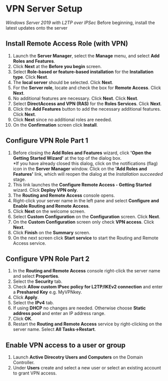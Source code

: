 # VPN Server Setup
*Windows Server 2019 with L2TP over IPSec* 
Before beginning, install the latest updates onto the server
## Install Remote Access Role (with VPN)
1. Launch the **Server Manager**, select the **Manage** menu, and select **Add Roles and Features**.
2. Click **Next** at the **Before you begin** screen.
3. Select **Role-based or feature-based installation** for the **Installation type**. Click **Next**.
4. The **local server** should be selected. Click **Next**.
5. For the **Server role**, locate and check the box for **Remote Access**. Click **Next**.
6. No additional features are necessary. Click **Next**. Click **Next**.
7. Select **DirectAccess and VPN (RAS)** for the **Roles Services**. Click **Next**.
8. Click the **Add Features** button to add the necessary additional features. Click **Next**.
9. Click **Next** since no additional roles are needed.
10. On the **Confirmation** screen click **Install**.
## Configure VPN Role Part 1
1. Before closing the **Add Roles and Features** wizard, click **'Open the Getting Started Wizard'** at the top of the dialog box.  
  \*If you have already closed this dialog, click on the notifications (flag) icon in the **Server Manager** window. Click on the **'Add Roles and Features'** link, which will reopen the dialog at the *Installation succeeded* stage.
2. This link launches the **Configure Remote Access - Getting Started** wizard. Click **Deploy VPN only**.
3. The **Routing and Remote Access** console opens.
4. Right-click your server name in the left pane and select **Configure and Enable Routing and Remote Access**.
5. Click **Next** on the welcome screen.
6. Select **Custom Configuration** on the **Configuration** screen. Click **Next**.
7. On the **Custom Configuration** screen only check **VPN access**. Click **Next**.
8. Click **Finish** on the **Summary** screen.
9. On the next screen click **Start service** to start the Routing and Remote Access service.
## Configure VPN Role Part 2
1. In the **Routing and Remote Access** console right-click the server name and select **Properties**.
2. Select the **Security** tab.
3. Check **Allow custom IPsec policy for L2TP/IKEv2 connection** and enter a **Preshared Key** e.g. MyVPNkey.
4. Click **Apply**.
5. Select the **IPv4** tab.
6. If using **DHCP** no changes are needed. Otherwise choose **Static address pool** and enter an IP address range.
7. Click **OK**.
8. Restart the **Routing and Remote Access** service by right-clicking on the server name. Select **All Tasks->Restart**.
## Enable VPN access to a user or group
1. Launch **Active Direcotry Users and Computers** on the Domain Controller.
2. Under **Users** create and select a new user or select an existing account to grant VPN access.
